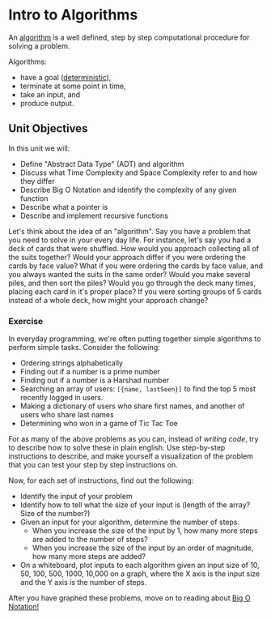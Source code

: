 # Intro to Algorithms

An [algorithm](https://en.wikipedia.org/wiki/Algorithm) is a well defined, step by step computational procedure for solving a problem.

Algorithms:

- have a goal ([deterministic](https://en.wikipedia.org/wiki/Deterministic_system)),
- terminate at some point in time,
- take an input, and
- produce output.

## Unit Objectives

In this unit we will:

- Define "Abstract Data Type" (ADT) and algorithm
- Discuss what Time Complexity and Space Complexity refer to and how they differ
- Describe Big O Notation and identify the complexity of any given function
- Describe what a pointer is
- Describe and implement recursive functions

Let's think about the idea of an "algorithm". Say you have a problem that you need to solve in your every day life. For instance, let's say you had a deck of cards that were shuffled. How would you approach collecting all of the suits together? Would your approach differ if you were ordering the cards by face value? What if you were ordering the cards by face value, and you always wanted the suits in the same order? Would you make several piles, and then sort the piles? Would you go through the deck many times, placing each card in it's proper place? If you were sorting groups of 5 cards instead of a whole deck, how might your approach change?

### Exercise
In everyday programming, we're often putting together simple algorithms to perform simple tasks. Consider the following:

- Ordering strings alphabetically
- Finding out if a number is a prime number
- Finding out if a number is a Harshad number
- Searching an array of users: `[{name, lastSeen}]` to find the top 5 most recently logged in users.
- Making a dictionary of users who share first names, and another of users who share last names
- Determining who won in a game of Tic Tac Toe

For as many of the above problems as you can, instead of _writing code_, try to describe how to solve these in plain english. Use step-by-step instructions to describe, and make yourself a visualization of the problem that you can test your step by step instructions on.

Now, for each set of instructions, find out the following:
- Identify the input of your problem
- Identify how to tell what the size of your input is (length of the array? Size of the number?)
- Given an input for your algorithm, determine the number of steps.
  - When you increase the size of the input by 1, how many more steps are added to the number of steps?
  - When you increase the size of the input by an order of magnitude, how many more steps are added?
- On a whiteboard, plot inputs to each algorithm given an input size of 10, 50, 100, 500, 1000, 10,000 on a graph, where the X axis is the input size and the Y axis is the number of steps.

After you have graphed these problems, move on to reading about [Big O Notation!](./02-big-o-notation.md)
